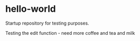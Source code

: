 # hello-world
Startup repository for testing purposes.


Testing the edit function - need more coffee and tea and milk
